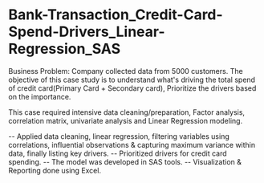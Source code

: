 # Bank-Transaction_Credit-Card-Spend-Drivers_Linear-Regression_SAS

Business Problem: Company collected data from 5000 customers. The objective of this case study is to understand what's driving the total spend of credit card(Primary Card + Secondary card), Prioritize the drivers based on the importance.

This case required intensive data cleaning/preparation, Factor analysis, correlation matrix, univariate analysis and Linear Regression modeling.

-- Applied data cleaning, linear regression, filtering variables using correlations, influential observations & capturing maximum variance within data, finally listing key drivers. -- Prioritized drivers for credit card spending. -- The model was developed in SAS tools. -- Visualization & Reporting done using Excel.
